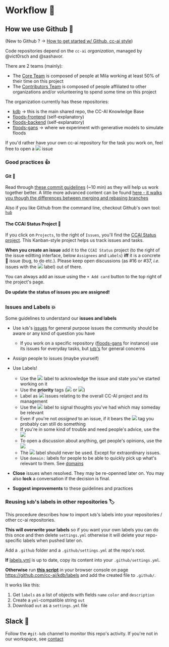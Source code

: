 # Workflow 🌊

## How we use Github 🚉

(New to Github ? -> [How to get started w/ Github, cc-ai style](/workflow/gettingstarted.md))

Code repositories depend on the `cc-ai` *organization*, managed by @vict0rsch and @sashavor.

There are 2 teams (mainly):

- The [Core Team](https://github.com/orgs/cc-ai/teams/core) is composed of people at Mila working at least 50% of their time on this project
- The [Contributors Team](https://github.com/orgs/cc-ai/teams/contributors) is composed of people affiliated to other organizations and/or volunteering to spend some time on this project

The organization currently has these repositories:

* [kdb](https://github.com/cc-ai/kdb) -> this is the main shared repo, the CC-AI Knowledge Base
* [floods-frontend](https://github.com/cc-ai/floods-frontend) (self-explanatory)
* [floods-backend](https://github.com/cc-ai/floods-backend) (self-explanatory)
* [floods-gans](https://github.com/cc-ai/floods-gans) -> where we experiment with generative models to simulate floods

If you'd rather have your own cc-ai repository for the task you work on, feel free to open a ![][domain:meta] issue

### Good practices 👍

#### Git 🌵

Read through [these commit guidelines](https://github.com/RomuloOliveira/commit-messages-guide) (~10 min) as they will help us work together better. A little more advanced content can be found [here - it walks you though the differences between merging and rebasing branches](https://www.atlassian.com/git/tutorials/merging-vs-rebasing)

Also if you like Github from the command line, checkout Github's own tool: [`hub`](https://github.com/github/hub)

#### The CCAI Status Project 🔔

If you click on `Projects`, to the right of `Issues`, you'll find the [CCAI Status project](https://github.com/cc-ai/kdb/projects/4). This Kanban-style project helps us track issues and tasks.

**When you create an issue** add it to the `CCAI Status` project (to the right of the issue editting interface, below `Assignees` and `Labels`) **iff** it is a concrete 🔬 issue (bug, to do etc.). Please keep open discussions (as #16 or #37, *i.e.* issues with the [![][discussion]](https://github.com/cc-ai/kdb/labels/discussion) label) out of there.

You can always add an issue using the `+ Add card` button to the top right of the project's page.

**Do update the status of issues you are assigned**❗

### Issues and Labels 💥

Some guidelines to understand our **issues and labels**

* Use `kdb`'s [issues](https://github.com/cc-ai/kdb/issues) for general purpose issues the community should be aware or any kind of question you have

  * If you work on a specific repository ([floods-gans](https://github.com/cc-ai/floods-gans) for instance) use its issues for everyday tasks, but [`kdb`'s](https://github.com/cc-ai/kdb/issues) for general concerns

* Assign people to issues (maybe yourself)
* Use Labels!
  
  * Use the [![][work in progress]](https://github.com/cc-ai/kdb/labels/work%20in%20progress) label to acknowledge the issue and state you've started working on it
  * Use the **priority** tags ([![][priority:high]](https://github.com/cc-ai/kdb/labels/priority%3Ahigh) or [![][priority:low]](https://github.com/cc-ai/kdb/labels/priority%3Alow))
  * Label as [![][domain:meta]](https://github.com/cc-ai/kdb/labels/domain%3Ameta) issues relating to the overall CC-AI project and its management
  * Use the [![][keep in mind]](https://github.com/cc-ai/kdb/labels/keep%20in%20mind) label to signal thoughts you've had which may someday be relevant
  * Even if you're not *assigned* to an issue, if it bears the [![][good first issue]](https://github.com/cc-ai/kdb/labels/good%20first%20issue) tag you probably can still do something
  * If you're in some kind of trouble and need people's advice, use the [![][help wanted]](https://github.com/cc-ai/kdb/labels/help%20wanted)
  * To open a discussion about anything, get people's opinions, use the [![][discussion]](https://github.com/cc-ai/kdb/labels/discussion)
  * The [![][priority:critical]](https://github.com/cc-ai/kdb/labels/priority%3Acritical) label should never be used. Except for extraordinary issues.
  * Use `domain:` labels for people to be able to quickly pick up what's relevant to them. See [domains](/domains)
* **Close** issues when resolved. They may be re-openned later on. You may also **lock** a conversation if the decision is final.
* **Suggest improvements** to these guidelines and practices

### Reusing `kdb`'s labels in other repositories 🏷

This procedure describes how to import `kdb`'s labels into your repositories / other cc-ai repositories.

**This will overwrite your labels** so if you want your own labels you can do this once and then delete `settings.yml` otherwise it will delete your repo-specific labels when pushed later on.

Add a `.github` folder and a `.github/settings.yml` at the repo's root. 

**If** [labels.yml](labels.yml) is up to date, copy its content into your `.github/settings.yml`. 

**Otherwise** run [**this script**](https://gist.github.com/Vict0rSch/188a60f1e87a68844e41082583df64c4) in your browser console on page https://github.com/cc-ai/kdb/labels and add the created file to `.github/`. 

It works like this:

1. Get `labels` as a list of objects with fields `name` `color` and `description`
2. Create a `yml`-compatible string `out`
3. Download `out` as a `settings.yml` file

## Slack 📡

Follow the `#git-kdb` channel to monitor this repo's activity. If you're not in our workspace, see [contact](https://github.com/cc-ai/kdb#contact-%EF%B8%8F)


[bug]: https://img.shields.io/badge/bug-d73a4a.svg
[duplicate]: https://img.shields.io/badge/duplicate-cfd3d7.svg
[good first issue]: https://img.shields.io/badge/good%20first%20issue-7057ff.svg
[help wanted]: https://img.shields.io/badge/help%20wanted-008672.svg
[priority:high]: https://img.shields.io/badge/priority:high-16f9c1.svg
[invalid]: https://img.shields.io/badge/invalid-e4e669.svg
[keep in mind]: https://img.shields.io/badge/keep%20in%20mind-c0cef7.svg
[priority:low]: https://img.shields.io/badge/priority:low-efff8c.svg
[discussion]: https://img.shields.io/badge/discussion-d876e3.svg
[wontfix]: https://img.shields.io/badge/wontfix-ffffff.svg
[work in progress]: https://img.shields.io/badge/work%20in%20progress-ededed.svg
[domain:behavioral]: https://img.shields.io/badge/domain:behavioral-f4b7c4.svg
[domain:data]: https://img.shields.io/badge/domain:data-bfdadc.svg
[domain:dev]: https://img.shields.io/badge/domain:dev-d4c5f9.svg
[domain:econ]: https://img.shields.io/badge/domain:econ-036a77.svg
[domain:ml]: https://img.shields.io/badge/domain:ml-f260b8.svg
[domain:other]: https://img.shields.io/badge/domain:other-e0a87f.svg
[domain:ux]: https://img.shields.io/badge/domain:ux-fccfbd.svg
[priority:critical]: https://img.shields.io/badge/priority:critical-FF0000.svg
[domain:climate]: https://img.shields.io/badge/domain:climate-fcddc4.svg
[domain:meta]: https://img.shields.io/badge/domain:meta-202ea5.svg